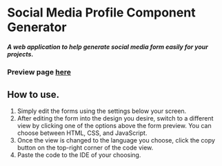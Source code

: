 # Social Media Profile Component Generator

##### A web application to help generate social media form easily for your projects.

### Preview page [here](https://johnllyod.github.io/Social-Media-Profile-Component-Generator/)

## How to use.

1.  Simply edit the forms using the settings below your screen.
2.  After editing the form into the design you desire, switch to a different view by clicking one of the options above the form preview. You can choose between HTML, CSS, and JavaScript.
3.  Once the view is changed to the language you choose, click the copy button on the top-right corner of the code view.
4.  Paste the code to the IDE of your choosing.
